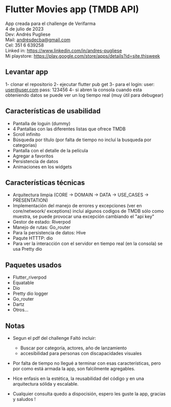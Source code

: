 # Flutter Movies app (TMDB API)
App creada para el challenge de Verifarma  
4 de julio de 2023  
Dev: Andrés Pugliese  
Mail: andrésdecba@gmail.com  
Cel: 351 6 639258  
Linked in: https://www.linkedin.com/in/andres-pugliese  
Mi playstore: https://play.google.com/store/apps/details?id=site.thisweek  

## Levantar app
1- clonar el repositorio
2- ejecutar flutter pub get
3- para el login:
    user: user@user.com
    pass: 123456
4- si abren la consola cuando esta obteniendo datos se puede ver un log tiempo real (muy útil para debugear)

## Características de usabilidad
- Pantalla de loguin (dummy)
- 4 Pantallas con las diferentes listas que ofrece TMDB
- Scroll infinito
- Búsqueda por título (por falta de tiempo no incluí la busqueda por categorias)
- Pantalla con el detalle de la película
- Agregar a favoritos
- Persistencia de datos
- Animaciones en los widgets

## Características técnicas
- Arquitectura limpia (CORE -> DOMAIN -> DATA -> USE_CASES -> PRESENTATION)
- Implementación del manejo de errores y excepciones (ver en core/netwoork/ exceptions)
    incluí algunos codigos de TMDB sólo como muestra, se puede provocar una excepción cambiando el "api key"
- Gestor de estado: Riverpod
- Manejo de rutas: Go_router
- Para la persistencia de datos: Hive
- Paqute HTTTP: dio
- Para ver la interacción con el servidor en tiempo real (en la consola) se usa Pretty dio

## Paquetes usados
- Flutter_riverpod
- Equatable
- Dio
- Pretty dio logger
- Go_router
- Dartz
- Otros...

## Notas
- Segun el pdf del challenge Faltó incluir:
    - Buscar por categoría, actores, año de lanzamiento
    - accesibilidad para personas con discapacidades visuales

- Por falta de tiempo no llegué a terminar con esas características, pero por como está armada la app, son falcilmente agregables.
- Hice enfasis en la estética, la reusabilidad del código y en una arquitectura sólida y escalable.
- Cualquier consulta quedo a dispocisión, espero les guste la app, gracias y saludos !

